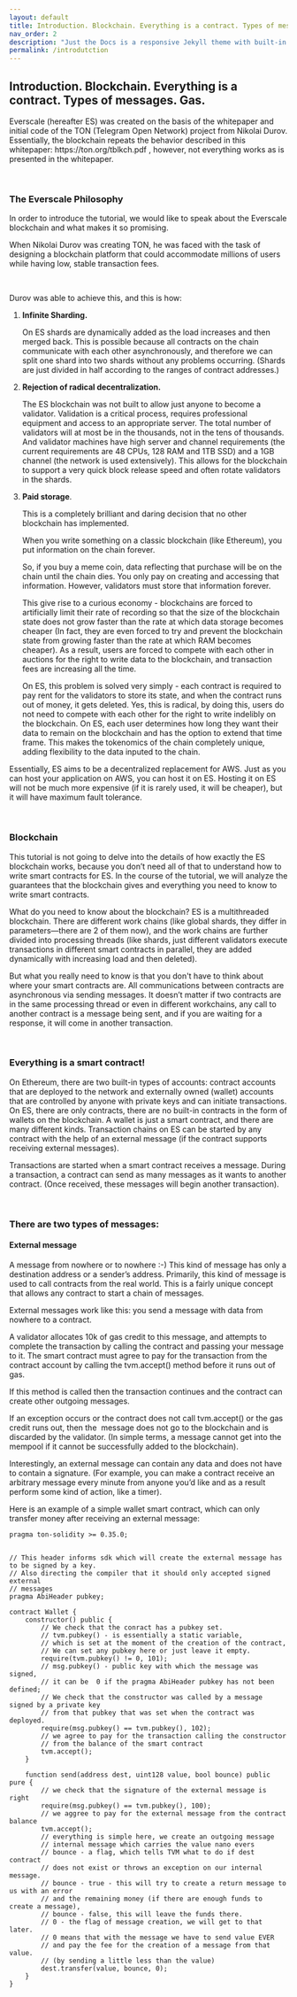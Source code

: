 ```yaml
---
layout: default
title: Introduction. Blockchain. Everything is a contract. Types of messages. Gas.
nav_order: 2
description: "Just the Docs is a responsive Jekyll theme with built-in search that is easily customizable and hosted on GitHub Pages."
permalink: /introdutction
---
```


## Introduction. Blockchain. Everything is a contract. Types of messages. Gas.

<p>Everscale (hereafter ES) was created on the basis of the whitepaper and initial code of the TON (Telegram Open Network) project from Nikolai Durov. Essentially, the blockchain repeats the behavior described in this whitepaper: https://ton.org/tblkch.pdf , however, not everything works as is presented in the whitepaper. </p>

<br/>

### The Everscale Philosophy

<p>In order to introduce the tutorial, we would like to speak about the Everscale blockchain and what makes it so promising.</p>

<p>When Nikolai Durov was creating TON, he was faced with the task of designing a blockchain platform that could accommodate millions of users while having low, stable transaction fees.</p>

<br/>

<p>Durov was able to achieve this, and this is how: </p>

1. **Infinite Sharding.** <p>On ES shards are dynamically added as the load increases and then merged back. This is possible because all contracts on the chain communicate with each other asynchronously, and therefore we can split one shard into two shards without any problems occurring. (Shards are just divided in half according to the ranges of contract addresses.)</p>

2. **Rejection of radical decentralization.** <p>The ES blockchain was not built to allow just anyone to become a validator. Validation is a critical process, requires professional equipment and access to an appropriate server. The total number of validators will at most be in the thousands, not in the tens of thousands. And validator machines have high server and channel requirements (the current requirements are 48 CPUs, 128 RAM and 1TB SSD) and a 1GB channel (the network is used extensively). This allows for the blockchain to support a very quick block release speed and often rotate validators in the shards.</p>

3. **Paid storage**. <p>This is a completely brilliant and daring decision that no other blockchain has implemented.</p> <p>When you write something on a classic blockchain (like Ethereum), you put information on the chain forever.</p> <p>So, if you buy a meme coin, data reflecting that purchase will be on the chain until the chain dies. You only pay on creating and accessing that information. However, validators must store that information forever. </p><p>This give rise to a curious economy - blockchains are forced to artificially limit their rate of recording so that the size of the blockchain state does not grow faster than the rate at which data storage becomes cheaper (In fact, they are even forced to try and prevent the blockchain state from growing faster than the rate at which RAM becomes cheaper). As a result, users are forced to compete with each other in auctions for the right to write data to the blockchain, and transaction fees are increasing all the time. </p> <p>On ES, this problem is solved very simply - each contract is required to pay rent for the validators to store its state, and when the contract runs out of money, it gets deleted. Yes, this is radical, by doing this, users do not need to compete with each other for the right to write indelibly on the blockchain. On ES, each user determines how long they want their data to remain on the blockchain and has the option to extend that time frame. This makes the tokenomics of the chain completely unique, adding flexibility to the data inputed to the chain.</p>

<p>Essentially, ES aims to be a decentralized replacement for AWS. Just as you can host your application on AWS, you can host it on ES. Hosting it on ES will not be much more expensive (if it is rarely used, it will be cheaper), but it will have maximum fault tolerance.</p>

<br/>

### Blockchain

<p>This tutorial is not going to delve into the details of how exactly the ES blockchain works, because you don’t need all of that to understand how to write smart contracts for ES. In the course of the tutorial, we will analyze the guarantees that the blockchain gives and everything you need to know to write smart contracts.</p>

<p>What do you need to know about the blockchain? ES is a multithreaded blockchain. There are different work chains (like global shards, they differ in parameters—there are 2 of them now), and the work chains are further divided into processing threads (like shards, just different validators execute transactions in different smart contracts in parallel, they are added dynamically with increasing load and then deleted).</p>

<p>But what you really need to know is that you don't have to think about where your smart contracts are. All communications between contracts are asynchronous via sending messages. It doesn’t matter if two contracts are in the same processing thread or even in different workchains, any call to another contract is a message being sent, and if you are waiting for a response, it will come in another transaction.</p>

<br/>

### Everything is a smart contract!

<p>On Ethereum, there are two built-in types of accounts: contract accounts that are deployed to the network and externally owned (wallet) accounts that are controlled by anyone with private keys and can initiate transactions. On ES, there are only contracts, there are no built-in contracts in the form of wallets on the blockchain. A wallet is just a smart contract, and there are many different kinds. Transaction chains on ES can be started by any contract with the help of an external message (if the contract supports receiving external messages).</p>

<p>Transactions are started when a smart contract receives a message. During a transaction, a contract can send as many messages as it wants to another contract. (Once received, these messages will begin another transaction).</p>

<br/>

### There are two types of messages:

#### External message 

<p>A message from nowhere or to nowhere :-) This kind of message has only a destination address or a sender’s address. Primarily, this kind of message is used to call contracts from the real world. This is a fairly unique concept that allows any contract to start a chain of messages. </p>
<p>External messages work like this: you send a message with data from nowhere to a contract.</p>
<p>A validator allocates 10k of gas credit to this message, and attempts to complete the transaction by calling the contract and passing your message to it. The smart contract must agree to pay for the transaction from the contract account by calling the tvm.accept() method before it runs out of gas. </p>
<p>If this method is called then the transaction continues and the contract can create other outgoing messages.</p>
<p>If an exception occurs or the contract does not call tvm.accept() or the gas credit runs out, then the  message does not go to the blockchain and is discarded by the validator. (In simple terms, a message cannot get into the mempool if it cannot be successfully added to the blockchain).</p>
<p>Interestingly, an external message can contain any data and does not have to contain a signature. (For example, you can make a contract receive an arbitrary message every minute from anyone you’d like and as a result perform some kind of action, like a timer).</p>
<p>Here is an example of a simple wallet smart contract, which can only transfer money after receiving an external message:</p>

```solidity
pragma ton-solidity >= 0.35.0;


// This header informs sdk which will create the external message has to be signed by a key.
// Also directing the compiler that it should only accepted signed external
// messages
pragma AbiHeader pubkey;

contract Wallet {
    constructor() public {
        // We check that the conract has a pubkey set.
        // tvm.pubkey() - is essentially a static variable,
        // which is set at the moment of the creation of the contract,
        // We can set any pubkey here or just leave it empty.
        require(tvm.pubkey() != 0, 101);
        // msg.pubkey() - public key with which the message was signed, 
        // it can be  0 if the pragma AbiHeader pubkey has not been defined;
        // We check that the constructor was called by a message signed by a private key
        // from that pubkey that was set when the contract was deployed.
        require(msg.pubkey() == tvm.pubkey(), 102);
        // we agree to pay for the transaction calling the constructor
        // from the balance of the smart contract
        tvm.accept();
    }

    function send(address dest, uint128 value, bool bounce) public pure {
        // we check that the signature of the external message is right 
        require(msg.pubkey() == tvm.pubkey(), 100);
        // we aggree to pay for the external message from the contract balance
        tvm.accept();
        // everything is simple here, we create an outgoing message 
        // internal message which carries the value nano evers
        // bounce - a flag, which tells TVM what to do if dest contract 
        // does not exist or throws an exception on our internal message.
        // bounce - true - this will try to create a return message to us with an error 
        // and the remaining money (if there are enough funds to create a message),
        // bounce - false, this will leave the funds there.
        // 0 - the flag of message creation, we will get to that later.
        // 0 means that with the message we have to send value EVER 
        // and pay the fee for the creation of a message from that value.
        // (by sending a little less than the value)
        dest.transfer(value, bounce, 0);
    }
}
```

